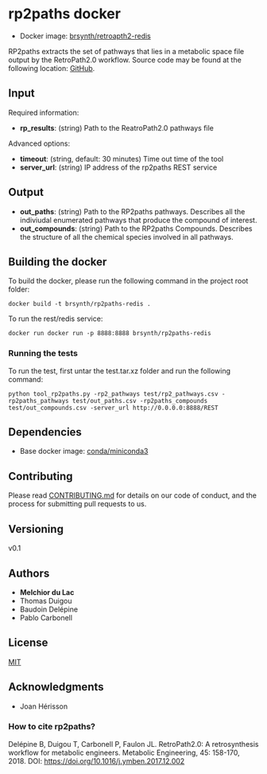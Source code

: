 # rp2paths docker

* Docker image: [brsynth/retroapth2-redis](https://hub.docker.com/r/brsynth/retropath2-redis)

RP2paths extracts the set of pathways that lies in a metabolic space file output by the RetroPath2.0 workflow. Source code may be found at the following location: [GitHub](https://github.com/brsynth/rp2paths).

## Input

Required information: 
* **rp_results**: (string) Path to the ReatroPath2.0 pathways file

Advanced options: 
* **timeout**: (string, default: 30 minutes) Time out time of the tool
* **server_url**: (string) IP address of the rp2paths REST service

## Output

* **out_paths**: (string) Path to the RP2paths pathways. Describes all the indiviudal enumerated pathways that produce the compound of interest.
* **out_compounds**: (string) Path to the RP2paths Compounds. Describes the structure of all the chemical species involved in all pathways.

## Building the docker

To build the docker, please run the following command in the project root folder:

```
docker build -t brsynth/rp2paths-redis .
```

To run the rest/redis service:

```
docker run docker run -p 8888:8888 brsynth/rp2paths-redis
```

### Running the tests

To run the test, first untar the test.tar.xz folder and run the following command:

```
python tool_rp2paths.py -rp2_pathways test/rp2_pathways.csv -rp2paths_pathways test/out_paths.csv -rp2paths_compounds test/out_compounds.csv -server_url http://0.0.0.0:8888/REST
```

## Dependencies

* Base docker image: [conda/miniconda3](https://hub.docker.com/r/conda/miniconda3)

## Contributing

Please read [CONTRIBUTING.md](https://gist.github.com/PurpleBooth/b24679402957c63ec426) for details on our code of conduct, and the process for submitting pull requests to us.

## Versioning

v0.1

## Authors

* **Melchior du Lac**
* Thomas Duigou
* Baudoin Delépine
* Pablo Carbonell

## License

[MIT](https://github.com/brsynth/rp2paths/blob/master/LICENSE.txt)

## Acknowledgments

* Joan Hérisson

### How to cite rp2paths?

Delépine B, Duigou T, Carbonell P, Faulon JL. RetroPath2.0: A retrosynthesis workflow for metabolic engineers. Metabolic Engineering, 45: 158-170, 2018. DOI: https://doi.org/10.1016/j.ymben.2017.12.002
